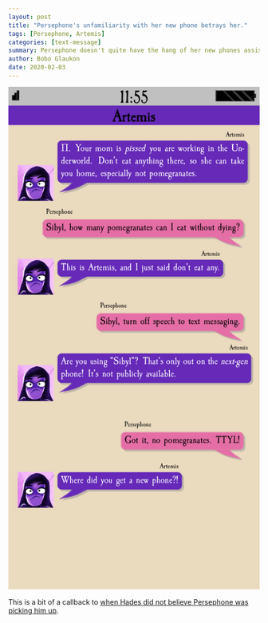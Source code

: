 ```yaml
---
layout: post
title: "Persephone's unfamiliarity with her new phone betrays her."
tags: [Persephone, Artemis]
categories: [text-message]
summary: Persephone doesn't quite have the hang of her new phones assistant.
author: Bobo Glaukon
date: 2020-02-03
---
```


![Persephone reveals things to Aphrodite she would rather keep secret.](/assets/img/pissed.png)

This is a bit of a callback to [when Hades did not believe Persephone was picking him up](/_posts/2019/12/2019-12-18-Persephone_using_pickup_lines_from_a_magazine_on_Hades_pt_7.md).
